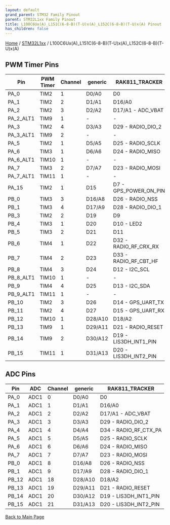 ```yaml
---
layout: default
grand_parent: STM32 Family Pinout
parent: STM32L1xx Family Pinout
title: L100C6Ux(A)_L151C(6-8-B)(T-U)x(A)_L152C(6-8-B)(T-U)x(A) Pinout
has_children: false
---
```


[Home](../../index) / [STM32L1xx](../index) / L100C6Ux(A)_L151C(6-8-B)(T-U)x(A)_L152C(6-8-B)(T-U)x(A)

## PWM Timer Pins

| Pin | PWM Timer | Channel | generic | RAK811_TRACKER |
| --- | --- | --- | --- | --- |
| PA_0 | TIM2 | 1 | D0/A0 | D0 |
| PA_1 | TIM2 | 2 | D1/A1 | D16/A0 |
| PA_2 | TIM2 | 3 | D2/A2 | D17/A1 - ADC_VBAT |
| PA_2_ALT1 | TIM9 | 1 | - | - |
| PA_3 | TIM2 | 4 | D3/A3 | D29 - RADIO_DIO_2 |
| PA_3_ALT1 | TIM9 | 2 | - | - |
| PA_5 | TIM2 | 1 | D5/A5 | D25 - RADIO_SCLK |
| PA_6 | TIM3 | 1 | D6/A6 | D24 - RADIO_MISO |
| PA_6_ALT1 | TIM10 | 1 | - | - |
| PA_7 | TIM3 | 2 | D7/A7 | D23 - RADIO_MOSI |
| PA_7_ALT1 | TIM11 | 1 | - | - |
| PA_15 | TIM2 | 1 | D15 | D7 - GPS_POWER_ON_PIN |
| PB_0 | TIM3 | 3 | D16/A8 | D26 - RADIO_NSS |
| PB_1 | TIM3 | 4 | D17/A9 | D28 - RADIO_DIO_1 |
| PB_3 | TIM2 | 2 | D19 | D9 |
| PB_4 | TIM3 | 1 | D20 | D10 - LED2 |
| PB_5 | TIM3 | 2 | D21 | D11 |
| PB_6 | TIM4 | 1 | D22 | D32 - RADIO_RF_CRX_RX |
| PB_7 | TIM4 | 2 | D23 | D33 - RADIO_RF_CBT_HF |
| PB_8 | TIM4 | 3 | D24 | D12 - I2C_SCL |
| PB_8_ALT1 | TIM10 | 1 | - | - |
| PB_9 | TIM4 | 4 | D25 | D13 - I2C_SDA |
| PB_9_ALT1 | TIM11 | 1 | - | - |
| PB_10 | TIM2 | 3 | D26 | D14 - GPS_UART_TX |
| PB_11 | TIM2 | 4 | D27 | D15 - GPS_UART_RX |
| PB_12 | TIM10 | 1 | D28/A10 | D18/A2 |
| PB_13 | TIM9 | 1 | D29/A11 | D21 - RADIO_RESET |
| PB_14 | TIM9 | 2 | D30/A12 | D19 - LIS3DH_INT1_PIN |
| PB_15 | TIM11 | 1 | D31/A13 | D20 - LIS3DH_INT2_PIN |


## ADC Pins

| Pin | ADC | Channel | generic | RAK811_TRACKER |
| --- | --- | --- | --- | --- |
| PA_0 | ADC1 | 0 | D0/A0 | D0 |
| PA_1 | ADC1 | 1 | D1/A1 | D16/A0 |
| PA_2 | ADC1 | 2 | D2/A2 | D17/A1 - ADC_VBAT |
| PA_3 | ADC1 | 3 | D3/A3 | D29 - RADIO_DIO_2 |
| PA_4 | ADC1 | 4 | D4/A4 | D34 - RADIO_RF_CTX_PA |
| PA_5 | ADC1 | 5 | D5/A5 | D25 - RADIO_SCLK |
| PA_6 | ADC1 | 6 | D6/A6 | D24 - RADIO_MISO |
| PA_7 | ADC1 | 7 | D7/A7 | D23 - RADIO_MOSI |
| PB_0 | ADC1 | 8 | D16/A8 | D26 - RADIO_NSS |
| PB_1 | ADC1 | 9 | D17/A9 | D28 - RADIO_DIO_1 |
| PB_12 | ADC1 | 18 | D28/A10 | D18/A2 |
| PB_13 | ADC1 | 19 | D29/A11 | D21 - RADIO_RESET |
| PB_14 | ADC1 | 20 | D30/A12 | D19 - LIS3DH_INT1_PIN |
| PB_15 | ADC1 | 21 | D31/A13 | D20 - LIS3DH_INT2_PIN |


[Back to Main Page](../../index)